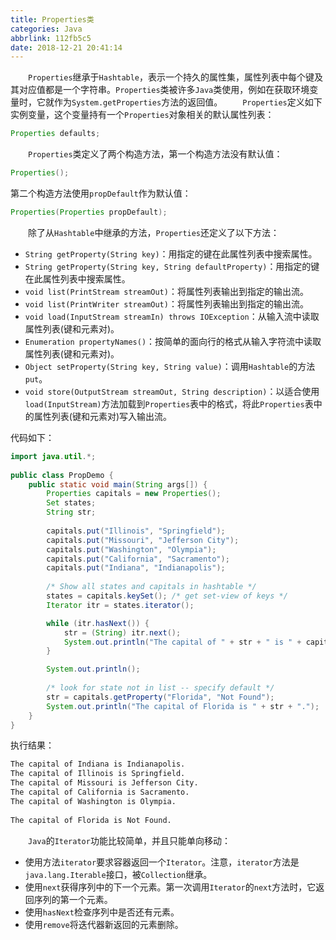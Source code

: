 ```yaml
---
title: Properties类
categories: Java
abbrlink: 112fb5c5
date: 2018-12-21 20:41:14
---
```

&emsp;&emsp;`Properties`继承于`Hashtable`，表示一个持久的属性集，属性列表中每个键及其对应值都是一个字符串。`Properties`类被许多`Java`类使用，例如在获取环境变量时，它就作为`System.getProperties`方法的返回值。
&emsp;&emsp;`Properties`定义如下实例变量，这个变量持有一个`Properties`对象相关的默认属性列表：

``` java
Properties defaults;
```

&emsp;&emsp;`Properties`类定义了两个构造方法，第一个构造方法没有默认值：

``` java
Properties();
```

第二个构造方法使用`propDefault`作为默认值：

``` java
Properties(Properties propDefault);
```

&emsp;&emsp;除了从`Hashtable`中继承的方法，`Properties`还定义了以下方法：

- `String getProperty(String key)`：用指定的键在此属性列表中搜索属性。
- `String getProperty(String key, String defaultProperty)`：用指定的键在此属性列表中搜索属性。
- `void list(PrintStream streamOut)`：将属性列表输出到指定的输出流。
- `void list(PrintWriter streamOut)`：将属性列表输出到指定的输出流。
- `void load(InputStream streamIn) throws IOException`：从输入流中读取属性列表(键和元素对)。
- `Enumeration propertyNames()`：按简单的面向行的格式从输入字符流中读取属性列表(键和元素对)。
- `Object setProperty(String key, String value)`：调用`Hashtable`的方法`put`。
- `void store(OutputStream streamOut, String description)`：以适合使用`load(InputStream)`方法加载到`Properties`表中的格式，将此`Properties`表中的属性列表(键和元素对)写入输出流。

代码如下：

``` java
import java.util.*;
​
public class PropDemo {
    public static void main(String args[]) {
        Properties capitals = new Properties();
        Set states;
        String str;
​
        capitals.put("Illinois", "Springfield");
        capitals.put("Missouri", "Jefferson City");
        capitals.put("Washington", "Olympia");
        capitals.put("California", "Sacramento");
        capitals.put("Indiana", "Indianapolis");
​
        /* Show all states and capitals in hashtable */
        states = capitals.keySet(); /* get set-view of keys */
        Iterator itr = states.iterator();

        while (itr.hasNext()) {
            str = (String) itr.next();
            System.out.println("The capital of " + str + " is " + capitals.getProperty(str) + ".");
        }

        System.out.println();
​
        /* look for state not in list -- specify default */
        str = capitals.getProperty("Florida", "Not Found");
        System.out.println("The capital of Florida is " + str + ".");
    }
}
```

执行结果：

``` bash
The capital of Indiana is Indianapolis.
The capital of Illinois is Springfield.
The capital of Missouri is Jefferson City.
The capital of California is Sacramento.
The capital of Washington is Olympia.
​
The capital of Florida is Not Found.
```

&emsp;&emsp;`Java`的`Iterator`功能比较简单，并且只能单向移动：

- 使用方法`iterator`要求容器返回一个`Iterator`。注意，`iterator`方法是`java.lang.Iterable`接口，被`Collection`继承。
- 使用`next`获得序列中的下一个元素。第一次调用`Iterator`的`next`方法时，它返回序列的第一个元素。
- 使用`hasNext`检查序列中是否还有元素。
- 使用`remove`将迭代器新返回的元素删除。